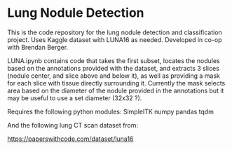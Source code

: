 # Lung Nodule Detection

This is the code repository for the lung nodule detection and classification project. Uses Kaggle dataset with LUNA16 as needed. Developed in co-op with Brendan Berger.



LUNA.ipynb contains code that takes the first subset, locates the nodules based on the annotations provided with the dataset, and extracts 3 slices (nodule center, and slice above and below it), as well as providing a mask for each slice with tissue directly surrounding it. Currently the mask selects area based on the diameter of the nodule provided in the annotations but it may be useful to use a set diameter (32x32 ?).



Requires the following python modules:
SimpleITK
numpy
pandas
tqdm



And the following lung CT scan dataset from:

https://paperswithcode.com/dataset/luna16
